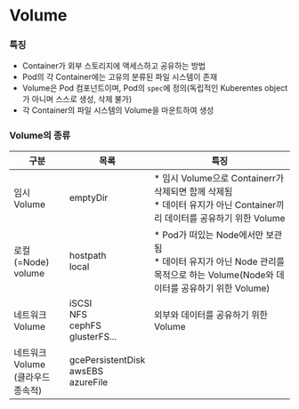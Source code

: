 # Volume

### 특징
* Container가 외부 스토리지에 액세스하고 공유하는 방법
* Pod의 각 Container에는 고유의 분류된 파일 시스템이 존재
* Volume은 Pod 컴포넌트이며, Pod의 `spec`에 정의(독립적인 Kuberentes object가 아니며 스스로 생성, 삭제 불가)
* 각 Container의 파일 시스템의 Volume을 마운트하여 생성

### Volume의 종류

| 구분 | 목록 | 특징 |
| --- | --- | --- |
| 임시 Volume | emptyDir | * 임시 Volume으로 Containerr가 삭제되면 함께 삭제됨<br/>* 데이터 유지가 아닌 Container끼리 데이터를 공유하기 위한 Volume |
| 로컬(=Node) volume | hostpath<br/>local | * Pod가 떠있는 Node에서만 보관됨<br/>* 데이터 유지가 아닌 Node 관리를 목적으로 하는 Volume(Node와 데이터를 공유하기 위한 Volume) |
| 네트워크 Volume | iSCSI<br/>NFS<br/>cephFS<br/>glusterFS... | 외부와 데이터를 공유하기 위한 Volume |
| 네트워크 Volume<br/>(클라우드 종속적) | gcePersistentDisk<br/>awsEBS<br/>azureFile | |